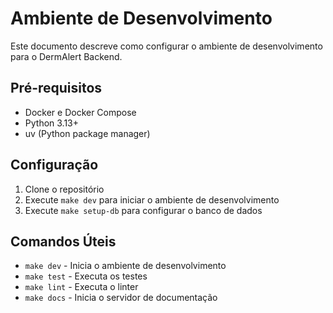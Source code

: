 # Ambiente de Desenvolvimento

Este documento descreve como configurar o ambiente de desenvolvimento para o DermAlert Backend.

## Pré-requisitos

- Docker e Docker Compose
- Python 3.13+
- uv (Python package manager)

## Configuração

1. Clone o repositório
2. Execute `make dev` para iniciar o ambiente de desenvolvimento
3. Execute `make setup-db` para configurar o banco de dados

## Comandos Úteis

- `make dev` - Inicia o ambiente de desenvolvimento
- `make test` - Executa os testes
- `make lint` - Executa o linter
- `make docs` - Inicia o servidor de documentação
